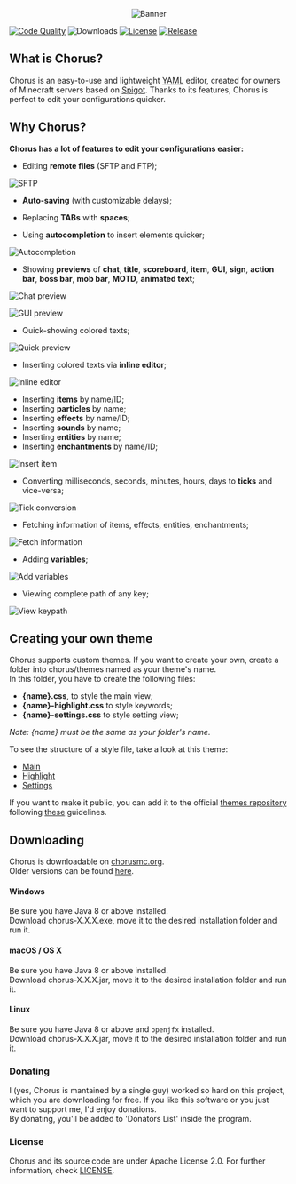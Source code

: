 <p align="center">
  <img src="https://i.imgur.com/4FyinoS.png" alt="Banner" />
</p>

[![Code Quality](https://www.codefactor.io/repository/github/iamgio/chorus/badge)](https://www.codefactor.io/repository/github/iamgio/chorus) ![Downloads](https://img.shields.io/github/downloads/iamgio/chorus/total.svg)  [![License](https://img.shields.io/github/license/iamgio/chorus.svg)](https://github.com/iAmGio/chorus/blob/master/LICENSE)  [![Release](https://img.shields.io/github/release/iamgio/chorus.svg)](https://chorusmc.org)

## What is Chorus?
Chorus is an easy-to-use and lightweight [YAML](http://yaml.org/) editor, created for owners of Minecraft servers based on [Spigot](https://spigotmc.org).
Thanks to its features, Chorus is perfect to edit your configurations quicker. 

## Why Chorus?
**Chorus has a lot of features to edit your configurations easier:**   
   
   
* Editing **remote files** (SFTP and FTP);

![SFTP](https://i.imgur.com/hbDH51r.png)
   
   
* **Auto-saving** (with customizable delays);
   
   
* Replacing **TABs** with **spaces**;
   
   
* Using **autocompletion** to insert elements quicker;
   
![Autocompletion](https://i.imgur.com/vKauqfs.png)
   
   
* Showing **previews** of **chat**, **title**, **scoreboard**, **item**, **GUI**, **sign**, **action bar**, **boss bar**, **mob bar**, **MOTD**, **animated text**;   
   
![Chat preview](https://i.imgur.com/Hnn2J7n.png)   

![GUI preview](https://i.imgur.com/ENLn206.png)   
   
* Quick-showing colored texts;   
    
![Quick preview](https://i.imgur.com/Za6T9cF.png)   
   
   
* Inserting colored texts via **inline editor**;  
    
![Inline editor](https://i.imgur.com/coRGKGt.png)   
   
   
* Inserting **items** by name/ID;
* Inserting **particles** by name;
* Inserting **effects** by name/ID;
* Inserting **sounds** by name;
* Inserting **entities** by name;
* Inserting **enchantments** by name/ID;   
   
![Insert item](https://i.imgur.com/TbRM1L9.png)   

   
* Converting milliseconds, seconds, minutes, hours, days to **ticks** and vice-versa;
      
![Tick conversion](https://i.imgur.com/o8pQhmJ.png)   

   
* Fetching information of items, effects, entities, enchantments;   
   
![Fetch information](https://i.imgur.com/ak2YgNI.png)   


* Adding **variables**;   
   
![Add variables](https://i.imgur.com/XT9xVOi.png)  
 
   
* Viewing complete path of any key;   
   
![View keypath](https://i.imgur.com/hVukn96.png)   

   

## Creating your own theme
Chorus supports custom themes. If you want to create your own, create a folder into chorus/themes named as your theme's name.   
In this folder, you have to create the following files:
* **{name}.css**, to style the main view;    
* **{name}-highlight.css** to style keywords;    
* **{name}-settings.css** to style setting view;    

_Note: {name} must be the same as your folder's name._

To see the structure of a style file, take a look at this theme:   
* [Main](https://github.com/iAmGio/chorus/blob/master/src/assets/styles/light.css)       
* [Highlight](https://github.com/iAmGio/chorus/blob/master/src/assets/styles/light-highlight.css)    
* [Settings](https://github.com/iAmGio/chorus/blob/master/src/assets/styles/light-settings.css)

If you want to make it public, you can add it to the official [themes repository](https://github.com/iAmGio/chorus-themes) following [these](https://github.com/iAmGio/chorus-themes/blob/master/README.md) guidelines.

## Downloading
Chorus is downloadable on [chorusmc.org](https://chorusmc.org).  
Older versions can be found [here](https://github.com/iAmGio/chorus/releases).

#### Windows
Be sure you have Java 8 or above installed.   
Download chorus-X.X.X.exe, move it to the desired installation folder and run it.  

#### macOS / OS X
Be sure you have Java 8 or above installed.  
Download chorus-X.X.X.jar, move it to the desired installation folder and run it.

#### Linux
Be sure you have Java 8 or above and `openjfx` installed.  
Download chorus-X.X.X.jar, move it to the desired installation folder and run it.  



### Donating
I (yes, Chorus is mantained by a single guy) worked so hard on this project, which you are downloading for free. If you like this software or you just want to support me, I'd enjoy donations.     
By donating, you'll be added to 'Donators List' inside the program.

### License
Chorus and its source code are under Apache License 2.0. For further information, check [LICENSE](https://github.com/iAmGio/chorus/blob/master/LICENSE).